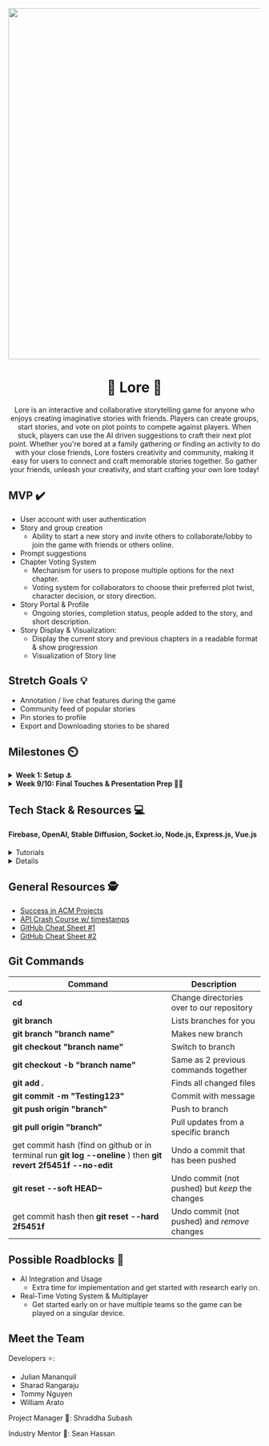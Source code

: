 <p align="center">
<img src='https://media4.giphy.com/media/l1Et9S6qY578FIJ3y/giphy.gif?cid=6c09b9521wzu6ur5dmne16p3xjuwkj7k7ooaccohkyue8nue&ep=v1_internal_gif_by_id&rid=giphy.gif&ct=g' width='700'>
</p>

# <h1 align="center">📖 Lore 📖</h1>

<p align="center">
 Lore is an interactive and collaborative storytelling game for anyone who enjoys creating imaginative stories with friends. Players can create groups, start stories, and vote on plot points to compete against players. When stuck, players can use the AI driven suggestions to craft their next plot point. Whether you're bored at a family gathering or finding an activity to do with your close friends, Lore fosters creativity and community, making it easy for users to connect and craft memorable stories together. So gather your friends, unleash your creativity, and start crafting your own lore today!
</p>

## MVP ✔️


* User account with user authentication
* Story and group creation
  * Ability to start a new story and invite others to collaborate/lobby to join the game with friends or others online.
* Prompt suggestions
* Chapter Voting System
  * Mechanism for users to propose multiple options for the next chapter.
  * Voting system for collaborators to choose their preferred plot twist, character decision, or story direction.
* Story Portal & Profile
  * Ongoing stories, completion status, people added to the story, and short description.
* Story Display & Visualization:
  * Display the current story and previous chapters in a readable format & show progression
  * Visualization of Story line

  



## Stretch Goals 💡

* Annotation / live chat features during the game
* Community feed of popular stories
* Pin stories to profile
* Export and Downloading stories to be shared




## Milestones ⏲️

<details closed>
  <summary>  <strong> Week 1: Setup ⚓ </strong> </summary>
  <br>

- General:
  - Assign roles for front-end and back-end development
  - Discuss overall project scope, tech stack/options (React Native for frontend, AWS for backend)
  - Schedule meetings for weekly meetings
  - Start Low fidelity with everyone to get a vision of the app
- Frontend:
  - Start working on figma and be ready to show progress dev night
  - Learn React Native/Flutter and decide which you wanna work with
- Backend:
  - Research AWS and begin setting up your environment (AWS EC2, S3).
  - Start exploring database frameworks (e.g., MongoDB, DynamoDB).
  - Explore Spotify API

</details>

<details closed>
  <summary>  <strong> Week 9/10: Final Touches & Presentation Prep 💪📢 </strong> </summary>
  <br>

- General:
  - Bug Fixes & Polish: Address any bugs, finalize UI/UX, and ensure the app is stable and ready for presentation.
  - Final Testing: Conduct thorough testing of all features, focusing on user journeys and the core algorithm.
  - Presentation: Prepare slides, script, and rehearse the demo. Ensure everyone is confident with their part of the presentation.

</details>



## Tech Stack & Resources 💻
#### Firebase, OpenAI, Stable Diffusion, Socket.io, Node.js, Express.js, Vue.js


<details>
**<summary>Tutorials</summary>**

* [Vue.js Tutorial](https://youtu.be/1GNsWa_EZdw?si=NU2GSCARyILMMz5V)
* [Intro to Express & Node](https://youtu.be/jivyItmsu18?si=YbLWhSxKg1C44Qht)
* [Getting Started with OpenAI API](https://www.youtube.com/watch?v=Zb5Nylziu6E)
* [Web Notifications API for React](https://www.youtube.com/watch?v=mFRPpINFMz0)
* [Firebase](https://www.youtube.com/watch?v=fgdpvwEWJ9M)
* [Firebase Auth & Vue.js](https://www.youtube.com/watch?v=XtbYBoKb2zY)
* [Express Chat App + Socket IO Tutorial](https://www.youtube.com/watch?v=ypqs_u9GbpQ)
* [Hugging Face Stable Diffusion](https://www.youtube.com/watch?v=kOBxiZpzYe0)

</details>

<details>
## Environment Setup 🧰
 - Frontend
   - [Vue](https://vuejs.org/guide/quick-start)
   - [Socket.IO](https://socket.io/docs/v4/client-installation/)
   - [Firebase Auth in Vue](https://www.freecodecamp.org/news/how-to-add-authentication-to-a-vue-app-using-firebase/)
   - [Git](https://git-scm.com/downloads)
   - [NPM](https://www.geeksforgeeks.org/how-to-download-and-install-node-js-and-npm/)
   - [VS Code](https://code.visualstudio.com/docs/introvideos/versioncontrol)
  
  
 - Backend
   - [Node + Express](https://daily.dev/blog/setup-nodejs-express-project-a-beginners-guide)
   - [Socket.IO](https://socket.io/docs/v4/server-installation/)
   - [Firebase](https://firebase.google.com/docs/web/setup)
   - [OpenAI](https://www.npmjs.com/package/openai)
   - [Git](https://git-scm.com/downloads)
   - [NPM](https://www.geeksforgeeks.org/how-to-download-and-install-node-js-and-npm/)
   - [VS Code](https://code.visualstudio.com/docs/introvideos/versioncontrol)

</details>

## General Resources 🕵️ 
  - [Success in ACM Projects](https://docs.google.com/document/d/18Zi3DrKG5e6g5Bojr8iqxIu6VIGl86YBSFlsnJnlM88/edit#heading=h.ky82xv3vtbpi)
  - [API Crash Course w/ timestamps](https://www.youtube.com/watch?v=GZvSYJDk-us)
  - [GitHub Cheat Sheet #1](https://education.github.com/git-cheat-sheet-education.pdf)
  - [GitHub Cheat Sheet #2](https://drive.google.com/file/d/1OddwoSvNJ3dQuEBw3RERieMXmOicif9_/view)
  


## Git Commands

| Command | Description |
| ------ | ------ |
| **cd <director>** | Change directories over to our repository |
| **git branch** | Lists branches for you |
| **git branch "branch name"** | Makes new branch |
| **git checkout "branch name"** | Switch to branch |
| **git checkout -b "branch name"** | Same as 2 previous commands together |
| **git add .**| Finds all changed files |
| **git commit -m "Testing123"** | Commit with message |
| **git push origin "branch"** | Push to branch |
| **git pull origin "branch"** | Pull updates from a specific branch |
| get commit hash (find on github or in terminal run **git log --oneline** ) then **git revert 2f5451f --no-edit**| Undo a commit that has been pushed |
| **git reset --soft HEAD~** | Undo commit (not pushed) but *keep* the changes |
| get commit hash then **git reset --hard 2f5451f** | Undo commit (not pushed) and *remove*  changes |


## Possible Roadblocks 🧠
- AI Integration and Usage
    - Extra time for implementation and get started with research early on.
- Real-Time Voting System & Multiplayer
    - Get started early on or have multiple teams so the game can be played on a singular device.


  
## Meet the Team

Developers ⭐: 
* Julian Mananquil
* Sharad Rangaraju
* Tommy Nguyen
* William Arato
      
Project Manager 🌠: Shraddha Subash

Industry Mentor 🌠: Sean Hassan
